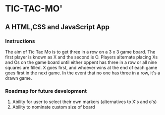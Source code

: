 # TIC-TAC-MO'

## A HTML,CSS and JavaScript App

### Instructions
The aim of Tic Tac Mo is to get three in a row on a 3 x 3 game board. The first player is known as X and the second is O. Players alternate placing Xs and Os on the game board until either oppent has three in a row or all nine squares are filled. X goes first, and whoever wins at the end of each game goes first in the next game. In the event that no one has three in a row, it's a drawn game.


### Roadmap for future development
1. Ability for user to select their own markers  (alternatives to X's and o's)
2. Ability to nominate custom size of board
